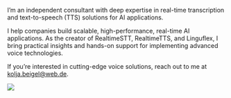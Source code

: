 I’m an independent consultant with deep expertise in real-time transcription and text-to-speech (TTS) solutions for AI applications.  

I help companies build scalable, high-performance, real-time AI applications. As the creator of RealtimeSTT, RealtimeTTS, and Linguflex, I bring practical insights and hands-on support for implementing advanced voice technologies.  

If you’re interested in cutting-edge voice solutions, reach out to me at kolja.beigel@web.de.  



<a href="https://github.com/KoljaB">
    <img src="https://github-stats-alpha.vercel.app/api?username=KoljaB&cc=22272e&tc=37BCF6&ic=fff&bc=0000">
</a>
